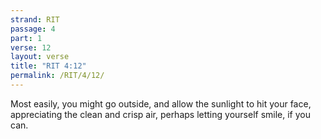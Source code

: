 ```yaml
---
strand: RIT
passage: 4
part: 1
verse: 12
layout: verse
title: "RIT 4:12"
permalink: /RIT/4/12/
---
```

Most easily, you might go outside, and allow the sunlight to hit your face, appreciating the clean and crisp air, perhaps letting yourself smile, if you can.
